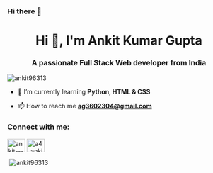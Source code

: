 ### Hi there 👋

<!--
**Ankit96313/Ankit96313** is a ✨ _special_ ✨ repository because its `README.md` (this file) appears on your GitHub profile.

Here are some ideas to get you started:

- 🔭 I’m currently working on ...
- 🌱 I’m currently learning ...
- 👯 I’m looking to collaborate on ...
- 🤔 I’m looking for help with ...
- 💬 Ask me about ...
- 📫 How to reach me: ...
- 😄 Pronouns: ...
- ⚡ Fun fact: ...
-->


<h1 align="center">Hi 👋, I'm Ankit Kumar Gupta</h1>
<h3 align="center">A passionate Full Stack Web developer from India</h3>

<p align="left"> <img src="https://komarev.com/ghpvc/?username=ankit96313&label=Profile%20views&color=0e75b6&style=flat" alt="ankit96313" /> </p>

- 🌱 I’m currently learning **Python, HTML & CSS**

- 📫 How to reach me **ag3602304@gmail.com**

<h3 align="left">Connect with me:</h3>
<p align="left">
<a href="https://linkedin.com/in/ankit----" target="blank"><img align="center" src="https://raw.githubusercontent.com/rahuldkjain/github-profile-readme-generator/master/src/images/icons/Social/linked-in-alt.svg" alt="ankit----" height="30" width="40" /></a>
<a href="https://instagram.com/a4_ankit_" target="blank"><img align="center" src="https://raw.githubusercontent.com/rahuldkjain/github-profile-readme-generator/master/src/images/icons/Social/instagram.svg" alt="a4_ankit_" height="30" width="40" /></a>
</p>

<p>&nbsp;<img align="center" src="https://github-readme-stats.vercel.app/api?username=ankit96313&show_icons=true&locale=en" alt="ankit96313" /></p>
